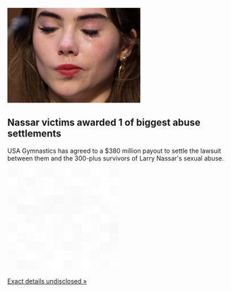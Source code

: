 
![Nassar victims awarded 1 of biggest abuse settlements](./20211213235911.png)
## Nassar victims awarded 1 of biggest abuse settlements

USA Gymnastics has agreed to a $380 million payout to settle the lawsuit between them and the 300-plus survivors of Larry Nassar's sexual abuse.

![pic](../square_bg.png)

[Exact details undisclosed »](https://www.yahoo.com/sports/nassar-survivors-reach-380-million-settlement-with-usa-gymnastics-194745758.html)
